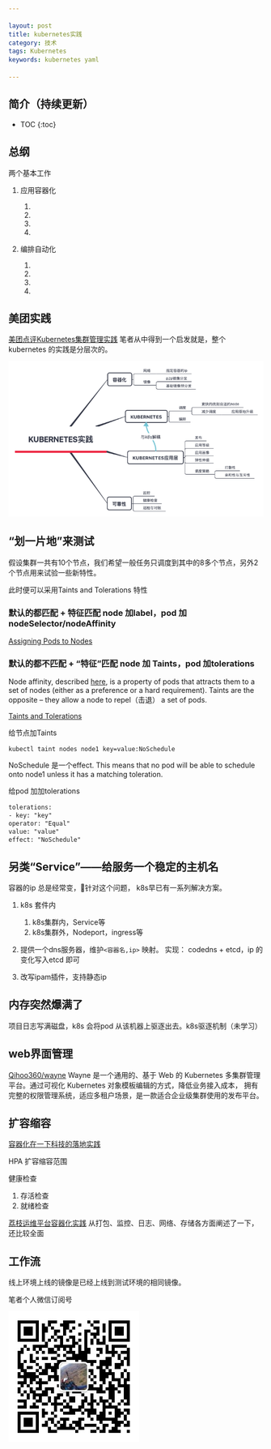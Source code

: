 ```yaml
---

layout: post
title: kubernetes实践
category: 技术
tags: Kubernetes
keywords: kubernetes yaml

---
```


## 简介（持续更新）

* TOC
{:toc}

## 总纲

两个基本工作

1. 应用容器化

    1. 
    2. 
    3. 
    4. 
2. 编排自动化

    1. 
    2. 
    3. 
    4. 

## 美团实践

[美团点评Kubernetes集群管理实践](https://mp.weixin.qq.com/s/lYDYzEUlvXQhCO1xCJ7HAg) 笔者从中得到一个启发就是，整个kubernetes 的实践是分层次的。

![](/public/upload/kubernetes/meituan_kubernetes_practice.png)

## “划一片地”来测试

假设集群一共有10个节点，我们希望一般任务只调度到其中的8多个节点，另外2个节点用来试验一些新特性。

此时便可以采用Taints and Tolerations 特性

### 默认的都匹配 + 特征匹配 node 加label，pod 加nodeSelector/nodeAffinity

[Assigning Pods to Nodes](https://kubernetes.io/docs/concepts/configuration/assign-pod-node/#node-affinity-beta-feature)

### 默认的都不匹配 + “特征”匹配 node 加 Taints，pod 加tolerations

Node affinity, described [here](https://kubernetes.io/docs/concepts/configuration/assign-pod-node/#node-affinity-beta-feature), is a property of pods that attracts them to a set of nodes (either as a preference or a hard requirement). Taints are the opposite – they allow a node to repel（击退） a set of pods.

[Taints and Tolerations](https://kubernetes.io/docs/concepts/configuration/taint-and-toleration/)

给节点加Taints

    kubectl taint nodes node1 key=value:NoSchedule

 NoSchedule 是一个effect. This means that no pod will be able to schedule onto node1 unless it has a matching toleration.

给pod 加加tolerations

    tolerations:
    - key: "key"
    operator: "Equal"
    value: "value"
    effect: "NoSchedule"

## 另类“Service”——给服务一个稳定的主机名

容器的ip 总是经常变，针对这个问题， k8s早已有一系列解决方案。

1. k8s 套件内

    1. k8s集群内，Service等
    2. k8s集群外，Nodeport，ingress等
2. 提供一个dns服务器，维护`<容器名,ip>` 映射。 实现： codedns + etcd，ip 的变化写入etcd 即可
3. 改写ipam插件，支持静态ip

## 内存突然爆满了

项目日志写满磁盘，k8s 会将pod 从该机器上驱逐出去。k8s驱逐机制（未学习）


## web界面管理

[Qihoo360/wayne](https://github.com/Qihoo360/wayne) Wayne 是一个通用的、基于 Web 的 Kubernetes 多集群管理平台。通过可视化 Kubernetes 对象模板编辑的方式，降低业务接入成本， 拥有完整的权限管理系统，适应多租户场景，是一款适合企业级集群使用的发布平台。

## 扩容缩容

[容器化在一下科技的落地实践](http://www.10tiao.com/html/217/201811/2649699541/1.html)

HPA 扩容缩容范围

健康检查

1. 存活检查
2. 就绪检查

[荔枝运维平台容器化实践](https://mp.weixin.qq.com/s/Q4t5IptqQmQZ6z4vOIhcjQ) 从打包、监控、日志、网络、存储各方面阐述了一下，还比较全面

## 工作流

线上环境上线的镜像是已经上线到测试环境的相同镜像。

笔者个人微信订阅号

![](/public/upload/qrcode_for_gh.jpg)

